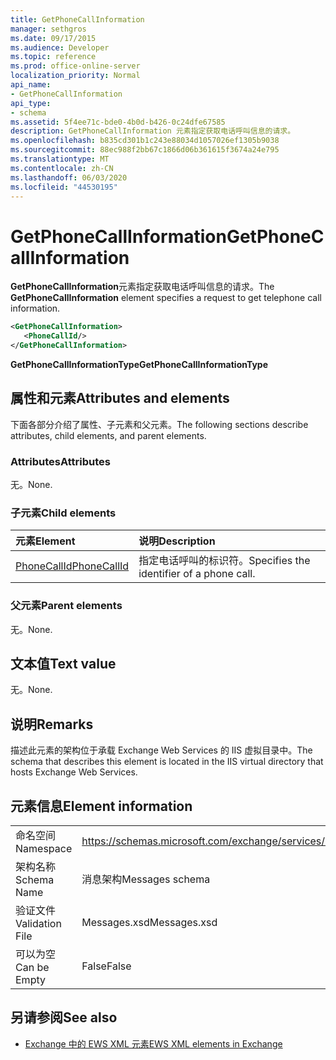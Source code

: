 ```yaml
---
title: GetPhoneCallInformation
manager: sethgros
ms.date: 09/17/2015
ms.audience: Developer
ms.topic: reference
ms.prod: office-online-server
localization_priority: Normal
api_name:
- GetPhoneCallInformation
api_type:
- schema
ms.assetid: 5f4ee71c-bde0-4b0d-b426-0c24dfe67585
description: GetPhoneCallInformation 元素指定获取电话呼叫信息的请求。
ms.openlocfilehash: b835cd301b1c243e88034d1057026ef1305b9038
ms.sourcegitcommit: 88ec988f2bb67c1866d06b361615f3674a24e795
ms.translationtype: MT
ms.contentlocale: zh-CN
ms.lasthandoff: 06/03/2020
ms.locfileid: "44530195"
---
```

# <a name="getphonecallinformation"></a><span data-ttu-id="52be4-103">GetPhoneCallInformation</span><span class="sxs-lookup"><span data-stu-id="52be4-103">GetPhoneCallInformation</span></span>

<span data-ttu-id="52be4-104">**GetPhoneCallInformation**元素指定获取电话呼叫信息的请求。</span><span class="sxs-lookup"><span data-stu-id="52be4-104">The **GetPhoneCallInformation** element specifies a request to get telephone call information.</span></span> 
  
```xml
<GetPhoneCallInformation>
   <PhoneCallId/>
</GetPhoneCallInformation>
```

 <span data-ttu-id="52be4-105">**GetPhoneCallInformationType**</span><span class="sxs-lookup"><span data-stu-id="52be4-105">**GetPhoneCallInformationType**</span></span>
## <a name="attributes-and-elements"></a><span data-ttu-id="52be4-106">属性和元素</span><span class="sxs-lookup"><span data-stu-id="52be4-106">Attributes and elements</span></span>

<span data-ttu-id="52be4-107">下面各部分介绍了属性、子元素和父元素。</span><span class="sxs-lookup"><span data-stu-id="52be4-107">The following sections describe attributes, child elements, and parent elements.</span></span>
  
### <a name="attributes"></a><span data-ttu-id="52be4-108">Attributes</span><span class="sxs-lookup"><span data-stu-id="52be4-108">Attributes</span></span>

<span data-ttu-id="52be4-109">无。</span><span class="sxs-lookup"><span data-stu-id="52be4-109">None.</span></span>
  
### <a name="child-elements"></a><span data-ttu-id="52be4-110">子元素</span><span class="sxs-lookup"><span data-stu-id="52be4-110">Child elements</span></span>

|<span data-ttu-id="52be4-111">**元素**</span><span class="sxs-lookup"><span data-stu-id="52be4-111">**Element**</span></span>|<span data-ttu-id="52be4-112">**说明**</span><span class="sxs-lookup"><span data-stu-id="52be4-112">**Description**</span></span>|
|:-----|:-----|
|[<span data-ttu-id="52be4-113">PhoneCallId</span><span class="sxs-lookup"><span data-stu-id="52be4-113">PhoneCallId</span></span>](phonecallid.md) <br/> |<span data-ttu-id="52be4-114">指定电话呼叫的标识符。</span><span class="sxs-lookup"><span data-stu-id="52be4-114">Specifies the identifier of a phone call.</span></span>  <br/> |
   
### <a name="parent-elements"></a><span data-ttu-id="52be4-115">父元素</span><span class="sxs-lookup"><span data-stu-id="52be4-115">Parent elements</span></span>

<span data-ttu-id="52be4-116">无。</span><span class="sxs-lookup"><span data-stu-id="52be4-116">None.</span></span>
  
## <a name="text-value"></a><span data-ttu-id="52be4-117">文本值</span><span class="sxs-lookup"><span data-stu-id="52be4-117">Text value</span></span>

<span data-ttu-id="52be4-118">无。</span><span class="sxs-lookup"><span data-stu-id="52be4-118">None.</span></span>
  
## <a name="remarks"></a><span data-ttu-id="52be4-119">说明</span><span class="sxs-lookup"><span data-stu-id="52be4-119">Remarks</span></span>

<span data-ttu-id="52be4-120">描述此元素的架构位于承载 Exchange Web Services 的 IIS 虚拟目录中。</span><span class="sxs-lookup"><span data-stu-id="52be4-120">The schema that describes this element is located in the IIS virtual directory that hosts Exchange Web Services.</span></span>
  
## <a name="element-information"></a><span data-ttu-id="52be4-121">元素信息</span><span class="sxs-lookup"><span data-stu-id="52be4-121">Element information</span></span>

|||
|:-----|:-----|
|<span data-ttu-id="52be4-122">命名空间</span><span class="sxs-lookup"><span data-stu-id="52be4-122">Namespace</span></span>  <br/> |https://schemas.microsoft.com/exchange/services/2006/messages  <br/> |
|<span data-ttu-id="52be4-123">架构名称</span><span class="sxs-lookup"><span data-stu-id="52be4-123">Schema Name</span></span>  <br/> |<span data-ttu-id="52be4-124">消息架构</span><span class="sxs-lookup"><span data-stu-id="52be4-124">Messages schema</span></span>  <br/> |
|<span data-ttu-id="52be4-125">验证文件</span><span class="sxs-lookup"><span data-stu-id="52be4-125">Validation File</span></span>  <br/> |<span data-ttu-id="52be4-126">Messages.xsd</span><span class="sxs-lookup"><span data-stu-id="52be4-126">Messages.xsd</span></span>  <br/> |
|<span data-ttu-id="52be4-127">可以为空</span><span class="sxs-lookup"><span data-stu-id="52be4-127">Can be Empty</span></span>  <br/> |<span data-ttu-id="52be4-128">False</span><span class="sxs-lookup"><span data-stu-id="52be4-128">False</span></span>  <br/> |
   
## <a name="see-also"></a><span data-ttu-id="52be4-129">另请参阅</span><span class="sxs-lookup"><span data-stu-id="52be4-129">See also</span></span>



- [<span data-ttu-id="52be4-130">Exchange 中的 EWS XML 元素</span><span class="sxs-lookup"><span data-stu-id="52be4-130">EWS XML elements in Exchange</span></span>](ews-xml-elements-in-exchange.md)

